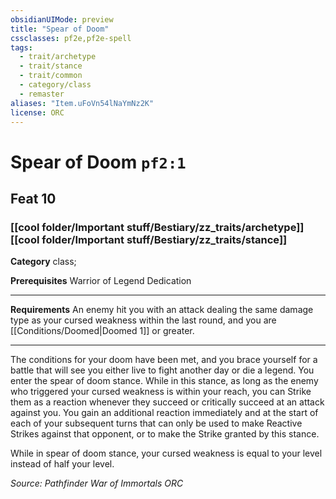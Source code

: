 ```yaml
---
obsidianUIMode: preview
title: "Spear of Doom"
cssclasses: pf2e,pf2e-spell
tags:
  - trait/archetype
  - trait/stance
  - trait/common
  - category/class
  - remaster
aliases: "Item.uFoVn54lNaYmNz2K"
license: ORC
---
```

# Spear of Doom `pf2:1`
## Feat 10
### [[cool folder/Important stuff/Bestiary/zz_traits/archetype]][[cool folder/Important stuff/Bestiary/zz_traits/stance]]

**Category** class; 



**Prerequisites** Warrior of Legend Dedication
* * *
**Requirements** An enemy hit you with an attack dealing the same damage type as your cursed weakness within the last round, and you are [[Conditions/Doomed|Doomed 1]] or greater.

* * *

The conditions for your doom have been met, and you brace yourself for a battle that will see you either live to fight another day or die a legend. You enter the spear of doom stance. While in this stance, as long as the enemy who triggered your cursed weakness is within your reach, you can Strike them as a reaction whenever they succeed or critically succeed at an attack against you. You gain an additional reaction immediately and at the start of each of your subsequent turns that can only be used to make Reactive Strikes against that opponent, or to make the Strike granted by this stance.

While in spear of doom stance, your cursed weakness is equal to your level instead of half your level.

*Source: Pathfinder War of Immortals*
*ORC*
